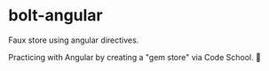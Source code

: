 # bolt-angular
Faux store using angular directives.

Practicing with Angular by creating a "gem store" via Code School. 💎 
